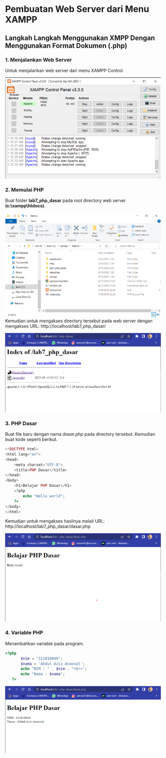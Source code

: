 # Pembuatan Web Server dari Menu XAMPP
## Langkah Langkah Menggunakan XMPP Dengan Menggunakan Format Dokumen (.php)

### 1. Menjalankan Web Server 

 Untuk menjalankan web server dari menu XAMPP Control

![xmpp](asset/img/xmppServer.png)

### 2. Memulai PHP 
 Buat folder **lab7_php_dasar** pada root directory web server **(c:\xampp\htdocs)**.

![htdocs](asset/img/htdocs.png)
 Kemudian untuk mengakses directory tersebut pada web server dengan mengakses URL: http://localhost/lab7_php_dasar/

![localhost](asset/img/localhost.png)

### 3. PHP Dasar
 Buat file baru dengan nama *dasar.php* pada directory tersebut. Kemudian buat kode seperti berikut. 

```php
<!DOCTYPE html>
<html lang="en">
<head>
    <meta charset="UTF-8">
    <title>PHP Dasar</title>
</head>
<body>
    <h1>Belajar PHP Dasar</h1>
    <?php
        echo "Hello world";
    ?>
</body>
</html>
```
Kemudian untuk mengakses hasilnya melali URL: http://localhost/lab7_php_dasar/dasar.php

![dasarPHP](asset/img/dasarPHP.png)
### 4. Variable PHP 
 Menambahkan variable pada program.
 ```php
 <?php
        $nim = "312010049";
        $nama = 'Abdul Aziz Anaoval';
        echo "NIM : " . $nim . "<br>";
        echo "Nama : $nama";
    ?>
```
![variablePHP](asset/img/variablePHP.png)

